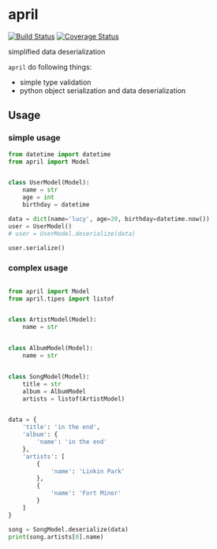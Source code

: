 # april

[![Build Status](https://travis-ci.org/cosven/april.svg?branch=master)](https://travis-ci.org/cosven/april)
[![Coverage Status](https://coveralls.io/repos/github/cosven/april/badge.svg?branch=master)](https://coveralls.io/github/cosven/april?branch=master)

simplified data deserialization

`april` do following things:

- simple type validation
- python object serialization and data deserialization

## Usage

### simple usage

```python
from datetime import datetime
from april import Model


class UserModel(Model):
    name = str
    age = int
    birthday = datetime

data = dict(name='lucy', age=20, birthday=datetime.now())
user = UserModel()
# user = UserModel.deserialize(data)

user.serialize()
```

### complex usage

```python

from april import Model
from april.tipes import listof


class ArtistModel(Model):
    name = str


class AlbumModel(Model):
    name = str


class SongModel(Model):
    title = str
    album = AlbumModel
    artists = listof(ArtistModel)


data = {
    'title': 'in the end',
    'album': {
        'name': 'in the end'
    },
    'artists': [
        {
            'name': 'Linkin Park'
        },
        {
            'name': 'Fort Minor'
        }
    ]
}

song = SongModel.deserialize(data)
print(song.artists[0].name)
```
